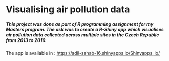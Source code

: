 # Visualising air pollution data

##### This project was done as part of R programming assignment for my Masters program. The ask was to create a R-Shiny app which visualises air pollution data collected across multiple sites in the Czech Republic from 2013 to 2019.

The app is available in : https://adil-sahab-16.shinyapps.io/Shinyapps_io/
